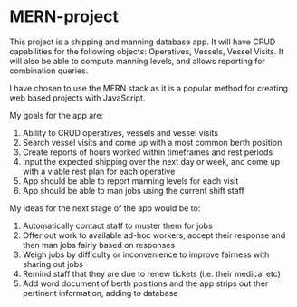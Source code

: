 # MERN-project
This project is a shipping and manning database app. It will have CRUD capabilities for the following objects: Operatives, Vessels, Vessel Visits. It will also be able to compute manning levels, and allows reporting for combination queries.

I have chosen to use the MERN stack as it is a popular method for creating web based projects with JavaScript.

My goals for the app are:

1) Ability to CRUD operatives, vessels and vessel visits
2) Search vessel visits and come up with a most common berth position
3) Create reports of hours worked within timeframes and rest periods
4) Input the expected shipping over the next day or week, and come up with a viable rest plan for each operative
5) App should be able to report manning levels for each visit
6) App should be able to man jobs using the current shift staff

My ideas for the next stage of the app would be to:

1) Automatically contact staff to muster them for jobs
2) Offer out work to available ad-hoc workers, accept their response and then man jobs fairly based on responses
3) Weigh jobs by difficulty or inconvenience to improve fairness with sharing out jobs
4) Remind staff that they are due to renew tickets (i.e. their medical etc)
5) Add word document of berth positions and the app strips out ther pertinent information, adding to database

